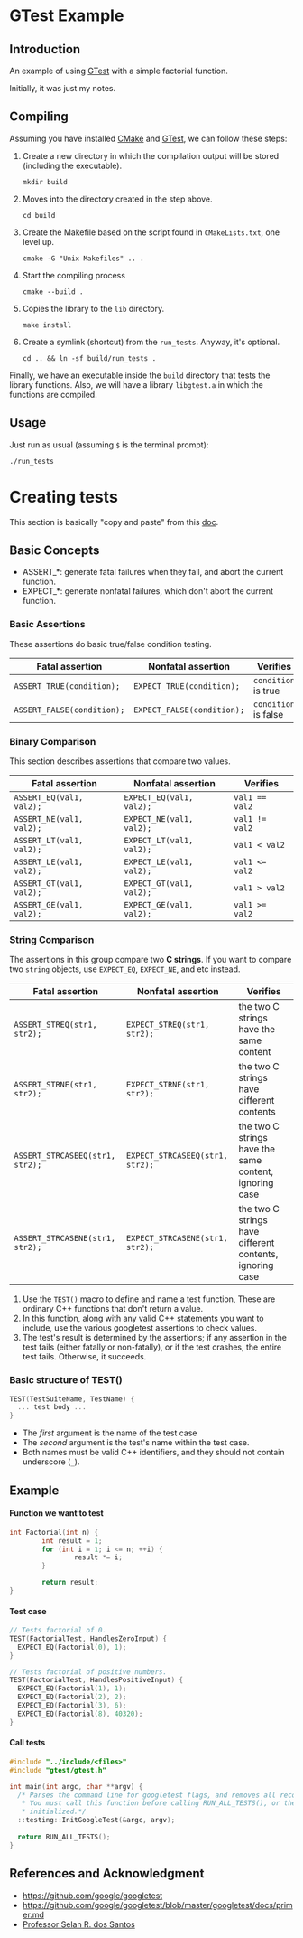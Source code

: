 # GTest Example

## Introduction

An example of using [GTest](https://github.com/google/googletest) with a simple factorial function. 

Initially, it was just my notes.

## Compiling

Assuming you have installed [CMake](https://cmake.org) and [GTest](https://github.com/google/googletest), we can follow these steps:

1. Create a new directory in which the compilation output will be stored (including the executable).
    ```
    mkdir build
    ``` 

2. Moves into the directory created in the step above.
    ```
    cd build
    ```

3. Create the Makefile based on the script found in `CMakeLists.txt`, one level up.
    ```
    cmake -G "Unix Makefiles" .. .
    ```

4. Start the compiling process
    ```
    cmake --build .
    ```

5. Copies the library to the `lib` directory.
    ```
    make install
    ```  

6. Create a symlink (shortcut) from the `run_tests`. Anyway, it's optional.
    ```
    cd .. && ln -sf build/run_tests .
    ```

Finally, we have an executable inside the `build` directory that tests the library functions.
Also, we will have a library `libgtest.a` in which the functions are compiled.

## Usage

Just run as usual (assuming `$` is the terminal prompt):

```
./run_tests
```

# Creating tests

This section is basically "copy and paste" from this [doc](https://github.com/google/googletest/blob/master/googletest/docs/primer.md).

## Basic Concepts 

* ASSERT_*: generate fatal failures when they fail, and abort the current function. 
* EXPECT_*: generate nonfatal failures, which don't abort the current function.

### Basic Assertions

These assertions do basic true/false condition testing.

Fatal assertion            | Nonfatal assertion         | Verifies
-------------------------- | -------------------------- | --------------------
`ASSERT_TRUE(condition);`  | `EXPECT_TRUE(condition);`  | `condition` is true
`ASSERT_FALSE(condition);` | `EXPECT_FALSE(condition);` | `condition` is false

### Binary Comparison

This section describes assertions that compare two values.

Fatal assertion          | Nonfatal assertion       | Verifies
------------------------ | ------------------------ | --------------
`ASSERT_EQ(val1, val2);` | `EXPECT_EQ(val1, val2);` | `val1 == val2`
`ASSERT_NE(val1, val2);` | `EXPECT_NE(val1, val2);` | `val1 != val2`
`ASSERT_LT(val1, val2);` | `EXPECT_LT(val1, val2);` | `val1 < val2`
`ASSERT_LE(val1, val2);` | `EXPECT_LE(val1, val2);` | `val1 <= val2`
`ASSERT_GT(val1, val2);` | `EXPECT_GT(val1, val2);` | `val1 > val2`
`ASSERT_GE(val1, val2);` | `EXPECT_GE(val1, val2);` | `val1 >= val2`

### String Comparison

The assertions in this group compare two **C strings**. If you want to compare
two `string` objects, use `EXPECT_EQ`, `EXPECT_NE`, and etc instead.

| Fatal assertion                 | Nonfatal assertion              | Verifies                                                 |
| ------------------------------- | ------------------------------- | -------------------------------------------------------- |
| `ASSERT_STREQ(str1, str2);`     | `EXPECT_STREQ(str1, str2);`     | the two C strings have the same content                  |
| `ASSERT_STRNE(str1, str2);`     | `EXPECT_STRNE(str1, str2);`     | the two C strings have different contents                |
| `ASSERT_STRCASEEQ(str1, str2);` | `EXPECT_STRCASEEQ(str1, str2);` | the two C strings have the same content, ignoring case   |
| `ASSERT_STRCASENE(str1, str2);` | `EXPECT_STRCASENE(str1, str2);` | the two C strings have different contents, ignoring case |

1.  Use the `TEST()` macro to define and name a test function, These are
    ordinary C++ functions that don't return a value.
1.  In this function, along with any valid C++ statements you want to include,
    use the various googletest assertions to check values.
1.  The test's result is determined by the assertions; if any assertion in the
    test fails (either fatally or non-fatally), or if the test crashes, the
    entire test fails. Otherwise, it succeeds.

### Basic structure of TEST()

```c++
TEST(TestSuiteName, TestName) {
  ... test body ...
}
```

* The *first* argument is the name of the test case
* The *second* argument is the test's name within the test case. 
* Both names must be valid C++ identifiers, and they should not contain underscore (`_`). 

## Example

#### Function we want to test

```c++
int Factorial(int n) {
        int result = 1;
        for (int i = 1; i <= n; ++i) {
                result *= i;
        }

        return result;
}
```

#### Test case

```c++
// Tests factorial of 0.
TEST(FactorialTest, HandlesZeroInput) {
  EXPECT_EQ(Factorial(0), 1);
}

// Tests factorial of positive numbers.
TEST(FactorialTest, HandlesPositiveInput) {
  EXPECT_EQ(Factorial(1), 1);
  EXPECT_EQ(Factorial(2), 2);
  EXPECT_EQ(Factorial(3), 6);
  EXPECT_EQ(Factorial(8), 40320);
}
```

#### Call tests
```c++
#include "../include/<files>"
#include "gtest/gtest.h"

int main(int argc, char **argv) {
  /* Parses the command line for googletest flags, and removes all recognized flags.
   * You must call this function before calling RUN_ALL_TESTS(), or the flags won't be properly
   * initialized.*/
  ::testing::InitGoogleTest(&argc, argv);
  
  return RUN_ALL_TESTS();
}
```

## References and Acknowledgment
* https://github.com/google/googletest
* https://github.com/google/googletest/blob/master/googletest/docs/primer.md
* [Professor Selan R. dos Santos](https://www.dimap.ufrn.br/~selan/)